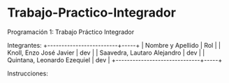 # Trabajo-Practico-Integrador
Programación 1: Trabajo Práctico Integrador

Integrantes:
+-------------------------+-----+
| Nombre y Apellido       | Rol |
| Knoll, Enzo José Javier | dev |
| Saavedra, Lautaro Alejandro | dev |
| Quintana, Leonardo Ezequiel  | dev |
+------------------------------+-----+

Instrucciones:
